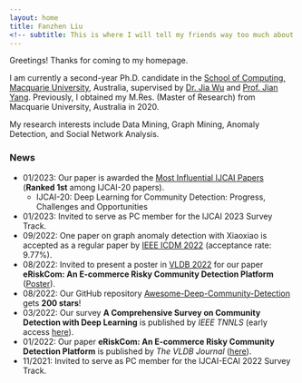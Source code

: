 ```yaml
---
layout: home
title: Fanzhen Liu
<!-- subtitle: This is where I will tell my friends way too much about me -->
---
```


Greetings! Thanks for coming to my homepage.

I am currently a second-year Ph.D. candidate in the [School of Computing, Macquarie University](https://www.mq.edu.au/faculty-of-science-and-engineering/departments-and-schools/school-of-computing), Australia, supervised by [Dr. Jia Wu](http://web.science.mq.edu.au/~jiawu/) and [Prof. Jian Yang](http://web.science.mq.edu.au/~jian/). Previously, I obtained my M.Res. (Master of Research) from Macquarie University, Australia in 2020.

My research interests include Data Mining, Graph Mining, Anomaly Detection, and Social Network Analysis.

### News
* 01/2023: Our paper is awarded the [Most Influential IJCAI Papers](https://www.paperdigest.org/2023/01/most-influential-ijcai-papers-2023-01/) (**Ranked 1st** among IJCAI-20 papers).
    - IJCAI-20: Deep Learning for Community Detection: Progress, Challenges and Opportunities
* 01/2023: Invited to serve as PC member for the IJCAI 2023 Survey Track.
* 09/2022: One paper on graph anomaly detection with Xiaoxiao is accepted as a regular paper by [IEEE ICDM 2022](https://icdm22.cse.usf.edu/) (acceptance rate: 9.77%).
* 08/2022: Invited to present a poster in [VLDB 2022](https://vldb.org/2022/?program-schedule-posters) for our paper **eRiskCom: An E-commerce Risky Community Detection Platform** ([Poster](https://vldb.delegateconnect.co/talks/eposter)).
* 08/2022: Our GitHub repository [Awesome-Deep-Community-Detection](https://github.com/FanzhenLiu/Awesome-Deep-Community-Detection) gets **200 stars**!
* 03/2022: Our survey **A Comprehensive Survey on Community Detection with Deep Learning** is published by _IEEE TNNLS_ (early access [here](https://www.researchgate.net/publication/359131983_A_Comprehensive_Survey_on_Community_Detection_With_Deep_Learning)).
* 01/2022: Our paper **eRiskCom: An E-commerce Risky Community Detection Platform** is published by _The VLDB Journal_ ([here](https://doi.org/10.1007/s00778-021-00723-z)).
* 11/2021: Invited to serve as PC member for the IJCAI-ECAI 2022 Survey Track.
<html>
<script type="text/javascript" id="clstr_globe" src="//clustrmaps.com/globe.js?d=WS-cvzf7Cc1Yv3yKR6OwWyV1wyony8uUWGOt92GW00E"></script>
</html>
